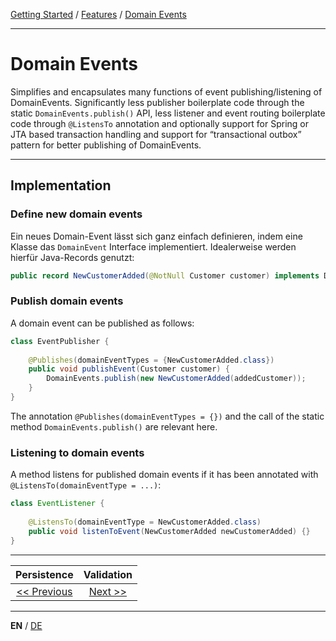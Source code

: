 [Getting Started](../index_en.md) / [Features](../guides/features_en.md) / [Domain Events](domain_events_en.md)

---

# Domain Events

Simplifies and encapsulates many functions of event publishing/listening of DomainEvents.
Significantly less publisher boilerplate code through the static `DomainEvents.publish()` API, less listener and event 
routing boilerplate code through `@ListensTo` annotation and optionally support for Spring or JTA based transaction 
handling and support for “transactional outbox” pattern for better publishing of DomainEvents.

---

## Implementation 

### Define new domain events
Ein neues Domain-Event lässt sich ganz einfach definieren, indem eine Klasse das `DomainEvent` Interface implementiert.
Idealerweise werden hierfür Java-Records genutzt:

```Java
public record NewCustomerAdded(@NotNull Customer customer) implements DomainEvent {}
```

### Publish domain events
A domain event can be published as follows:

```Java
class EventPublisher {
    
    @Publishes(domainEventTypes = {NewCustomerAdded.class})
    public void publishEvent(Customer customer) {
        DomainEvents.publish(new NewCustomerAdded(addedCustomer));
    }
}
```

The annotation `@Publishes(domainEventTypes = {})` and the call of the static method `DomainEvents.publish()` are relevant here.


### Listening to domain events
A method listens for published domain events if it has been annotated with `@ListensTo(domainEventType = ...)`:

```Java
class EventListener {
    
    @ListensTo(domainEventType = NewCustomerAdded.class)
    public void listenToEvent(NewCustomerAdded newCustomerAdded) {}
}
```

---

|           **Persistence**           |            **Validation**             |
|:-----------------------------------:|:-------------------------------------:|
|  [<< Previous](persistence_en.md)   |  [Next >>](validation_support_en.md)  |

---

**EN** / [DE](../../german/features/domain_events_de.md)